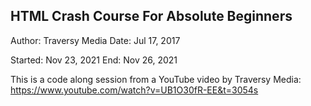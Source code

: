 ## HTML Crash Course For Absolute Beginners

Author: Traversy Media
Date: Jul 17, 2017


Started: Nov 23, 2021
End: Nov 26, 2021

This is a code along session from a YouTube video by Traversy Media:
https://www.youtube.com/watch?v=UB1O30fR-EE&t=3054s
